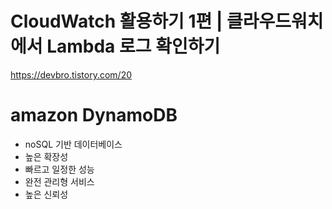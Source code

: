 # CloudWatch 활용하기 1편 | 클라우드워치에서 Lambda 로그 확인하기

https://devbro.tistory.com/20

# amazon DynamoDB

- noSQL 기반 데이터베이스
- 높은 확장성
- 빠르고 일정한 성능
- 완전 관리형 서비스
- 높은 신뢰성
